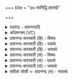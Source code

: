 +++
title = "३७ त्वामिद्धि हवामहे"

+++
<details><summary>पदपाठः - दयानन्दादि</summary>

त्वाम्। इत्। हि। हवा॑महे। सा॒तौ। वाज॑स्य। का॒रवः॑। त्वाम्। वृ॒त्रेषु॑। इ॒न्द्र॒। सत्प॑ति॒मिति॒ सत्ऽप॑तिम्। नरः॑। त्वाम्। काष्ठा॑सु। अर्व॑तः। ३७।
</details>

<details><summary>अधिमन्त्रम् (VC)</summary>

- इन्द्रो देवता
- शंयुर्बार्हस्पत्य ऋषिः
- निचृदनुष्टुप्
- गान्धारः
</details>

<details><summary>दयानन्द-सरस्वती (हि) - विषयः</summary>

फिर राजधर्म विषय अगले मन्त्र में कहा है ॥
</details>

<details><summary>दयानन्द-सरस्वती (हि) - पदार्थः</summary>

पदार्थान्वयभाषाः -  हे (इन्द्र) सूर्य के तुल्य जगत् के रक्षक राजन् ! (वाजस्य) विद्या वा विज्ञान से हुए कार्य के (हि) ही (कारवः) करनेवाले (नरः) नायक हम लोग (सातौ) रण में (त्वाम्) आप को, जैसे (वृत्रेषु) मेघों में सूर्य को, वैसे (सत्पतिम्) सत्य के प्रचार से रक्षक (त्वाम्) आप को (अर्वतः) शीघ्रगामी घोड़े के तुल्य सेना में देखें, (काष्ठासु) दिशाओं में (त्वाम्) आप को (इत्) ही (हवामहे) ग्रहण करें ॥३७ ॥
</details>

<details><summary>दयानन्द-सरस्वती (हि) - भावार्थः</summary>

भावार्थभाषाः -  इस मन्त्र में वाचकलुप्तोपमालङ्कार है। हे सेना और सभा के पति ! तुम दोनों सूर्य के तुल्य न्याय और अभय के प्रकाशक, शिल्पियों का संग्रह करने और सत्य के प्रचार करनेवाले होओ ॥३७ ॥
</details>

<details><summary>दयानन्द-सरस्वती (सं) - विषयः</summary>

पुना राजधर्मविषयमाह ॥
</details>

<details><summary>दयानन्द-सरस्वती (सं) - पदार्थः</summary>

पदार्थान्वयभाषाः -  हे इन्द्र ! वाजस्य हि कारवो नरो वयं सातौ त्वां वृत्रेषु सूर्यमिव सत्पतिं त्वामर्वत इव सेनायां पश्येम काष्ठासु त्वामिद्धवामहे ॥३७ ॥
</details>

<details><summary>दयानन्द-सरस्वती (सं) - भावार्थः</summary>

भावार्थभाषाः -  अत्र वाचकलुप्तोपमालङ्कारः। हे सेनासभेशौ ! युवां सूर्यवन्न्यायाभयप्रकाशकौ शिल्पिनां सङ्ग्रहीतारौ सत्यस्य प्रचारकौ भवेतम् ॥३७ ॥
</details>

<details><summary>सविता जोशी ← दयानन्दः (म) - भावार्थः</summary>

भावार्थभाषाः -  या मंत्रात वाचकलुप्तोपमालंकार आहे. हे सेनापती व राजा ! तुम्ही दोघे सूर्याप्रमाणे न्याय व निर्भयता ठेवा. कारागिरांना एकत्र करा व सत्याचा प्रसार करा.
</details>